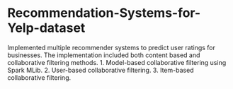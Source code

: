 # Recommendation-Systems-for-Yelp-dataset
Implemented multiple recommender systems to predict user ratings for businesses. The implementation included both content based and collaborative filtering methods. 1. Model-based collaborative filtering using Spark MLib. 2. User-based collaborative filtering. 3. Item-based collaborative filtering.

